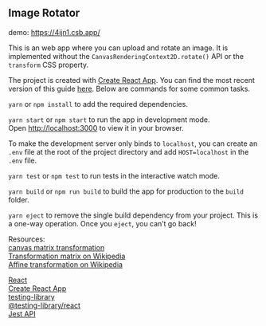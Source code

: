 ## Image Rotator

demo: https://4ijn1.csb.app/  

This is an web app where you can upload and rotate an image. It is implemented without the `CanvasRenderingContext2D.rotate()` API or the `transform` CSS property.

The project is created with [Create React App](https://github.com/facebookincubator/create-react-app). You can find the most recent version of this guide [here](https://github.com/facebook/create-react-app/blob/master/packages/cra-template/template/README.md). Below are commands for some common tasks.  

`yarn` or `npm install` to add the required dependencies.  

`yarn start` or `npm start` to run the app in development mode.  
Open [http://localhost:3000](http://localhost:3000) to view it in your browser.  

To make the development server only binds to `localhost`, you can create an `.env` file at the root of the project directory and add `HOST=localhost` in the `.env` file.  

`yarn test` or `npm test` to run tests in the interactive watch mode.  

`yarn build` or `npm run build` to build the app for production to the `build` folder.  

`yarn eject` to remove the single build dependency from your project. This is a one-way operation. Once you `eject`, you can’t go back!  

Resources:  
[canvas matrix transformation](https://www.w3resource.com/html5-canvas/html5-canvas-matrix-transforms.php)  
[Transformation matrix on Wikipedia](https://en.wikipedia.org/wiki/Transformation_matrix)  
[Affine transformation on Wikipedia](https://en.wikipedia.org/wiki/Affine_transformation)  

[React](https://reactjs.org/)  
[Create React App](https://facebook.github.io/create-react-app/docs/getting-started)  
[testing-library](https://testing-library.com/)  
[@testing-library/react](https://testing-library.com/docs/react-testing-library/intro/)  
[Jest API](https://jestjs.io/docs/api)  